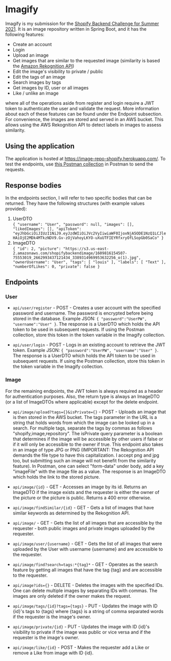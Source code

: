 # Imagify

Imagify is my submission for the [Shopify Backend Challenge for Summer 2021](https://docs.google.com/document/d/1ZKRywXQLZWOqVOHC4JkF3LqdpO3Llpfk_CkZPR8bjak/edit). It is an image repository written in Spring Boot, and it has the following features:
* Create an account
* Login
* Upload an image
* Get images that are similar to the requested image (similarity is based the [Amazon Rekognition API](https://docs.aws.amazon.com/rekognition/latest/dg/what-is.html))
* Edit the image's visibility to private / public
* Edit the tags of an image
* Search images by tags
* Get images by ID, user or all images
* Like / unlike an image

where all of the operations aside from register and login require a JWT token to authenticate the user and validate the request. More information about each of these features can be found under the Endpoint subsection. For convenience, the images are stored and served in an AWS bucket. This allows using the AWS Rekognition API to detect labels in images to assess similarity.

## Using the application

The application is hosted at https://image-repo-shopify.herokuapp.com/. To test the endpoints, use [this Postman collection](https://github.com/Louismousine/imagify/blob/master/Imagify.postman_collection.json) in Postman to send the requests.

## Response bodies
In the endpoints section, I will refer to two specific bodies that can be returned. They have the following structures (with example values provided):
1. UserDTO \
`{
    "username": "User",
    "password": null,
    "images": [],
    "likedImages": [],
    "apiToken": "eyJhbGciOiJIUzI1NiJ9.eyJzdWIiOiJVc2VyIiwiaWF0IjoxNjA5ODE1NzQ1LCJleHAiOjE2MDk4MTkzNDV9.Gv-zOjVahoyLKYO-uXuUTFIEYRfxryOfLSopGb0SaCo"
}`
2. ImageDTO \
`{
    "id": 2,
    "picture": "https://s3.us-east-2.amazonaws.com/shopifybackendimage/1609816154507-75553019_2662993437121434_3389314969953632256_o(1).jpg",
    "ownerUsername": "User",
    "tags": [
        "louis"
    ],
    "labels": [
    	"Text"
    ],
    "numberOfLikes": 0,
    "private": false
}`
## Endpoints

### User

* `api/user/register` - POST - Creates a user account with the specified password and username. The password is encrypted before being stored in the database. Example JSON: `{
	"password":"UserPW",
	"username":"User"
}`. The response is a UserDTO which holds the API token to be used in subsequent requests. If using the Postman collection, store this token in the token variable in the Imagify collection.

* `api/user/login` - POST - Logs in an existing account to retrieve the JWT token. Example JSON: `{
	"password":"UserPW",
	"username":"User"
}`. The response is a UserDTO which holds the API token to be used in subsequent requests. If using the Postman collection, store this token in the token variable in the Imagify collection.

### Image

For the remaining endpoints, the JWT token is always required as a header for authentication purposes. Also, the return type is always an ImageDTO (or a list of ImageDTOs where applicable) except for the delete endpoint.

* `api/image/upload?tags={}&isPrivate={}` - POST - Uploads an image that is then stored in the AWS bucket. The tags parameter in the URL is a string that holds words from which the image can be looked up in a search. For multiple tags, separate the tags by commas as follows "shopify,image,repository". The isPrivate query parameter is a boolean that determines if the image will be accessible by other users if false or if it will only be accessible to the owner if true. This endpoint also takes in an image of type JPG or PNG (IMPORTANT: The Rekognition API demands the file type to have this capitalization. I accept png and jpg too, but submitting such an image will not benefit from the similarity feature). In Postman, one can select "form-data" under body, add a key "imageFile" with the image file as a value. The response is an ImageDTO which holds the link to the stored picture.

* `api/image/{id}` - GET - Accesses an image by its id. Returns an ImageDTO if the image exists and the requester is either the owner of the picture or the picture is public. Returns a 400 error otherwise.

* `api/image/findSimilar/{id}` - GET - Gets a list of images that have similar keywords as determined by the Rekognition API.

* `api/image/` - GET - Gets the list of all images that are accessible by the requester - both public images and private images uploaded by the requester.

* `api/image/user/{username}` - GET - Gets the list of all images that were uploaded by the User with username {username} and are accessible to the requester.

* `api/image/find?search=tags:*{tag}*` - GET - Operates as the search feature by getting all images that have the tag {tag} and are accessible to the requester.

* `api/image?ids={}` - DELETE - Deletes the images with the specified IDs. One can delete multiple images by separating IDs with commas. The images are only deleted if the owner makes the request.

* `api/image/tags/{id}?tags={tags}` - PUT - Updates the image with ID {id}'s tags to {tags} where {tags} is a string of comma separated words if the requester is the image's owner.

* `api/image/private/{id}` - PUT - Updates the image with ID {id}'s visibility to private if the image was public or vice versa and if the requester is the image's owner.

* `api/image/like/{id}` - POST - Makes the requester add a Like or remove a Like from image with ID {id}.
